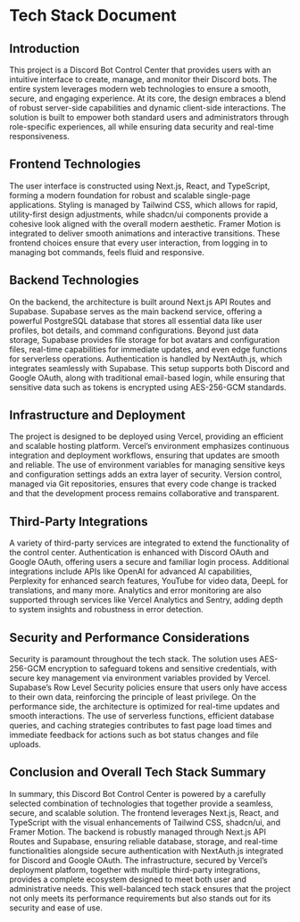# Tech Stack Document

## Introduction

This project is a Discord Bot Control Center that provides users with an intuitive interface to create, manage, and monitor their Discord bots. The entire system leverages modern web technologies to ensure a smooth, secure, and engaging experience. At its core, the design embraces a blend of robust server-side capabilities and dynamic client-side interactions. The solution is built to empower both standard users and administrators through role-specific experiences, all while ensuring data security and real-time responsiveness.

## Frontend Technologies

The user interface is constructed using Next.js, React, and TypeScript, forming a modern foundation for robust and scalable single-page applications. Styling is managed by Tailwind CSS, which allows for rapid, utility-first design adjustments, while shadcn/ui components provide a cohesive look aligned with the overall modern aesthetic. Framer Motion is integrated to deliver smooth animations and interactive transitions. These frontend choices ensure that every user interaction, from logging in to managing bot commands, feels fluid and responsive.

## Backend Technologies

On the backend, the architecture is built around Next.js API Routes and Supabase. Supabase serves as the main backend service, offering a powerful PostgreSQL database that stores all essential data like user profiles, bot details, and command configurations. Beyond just data storage, Supabase provides file storage for bot avatars and configuration files, real-time capabilities for immediate updates, and even edge functions for serverless operations. Authentication is handled by NextAuth.js, which integrates seamlessly with Supabase. This setup supports both Discord and Google OAuth, along with traditional email-based login, while ensuring that sensitive data such as tokens is encrypted using AES-256-GCM standards.

## Infrastructure and Deployment

The project is designed to be deployed using Vercel, providing an efficient and scalable hosting platform. Vercel’s environment emphasizes continuous integration and deployment workflows, ensuring that updates are smooth and reliable. The use of environment variables for managing sensitive keys and configuration settings adds an extra layer of security. Version control, managed via Git repositories, ensures that every code change is tracked and that the development process remains collaborative and transparent.

## Third-Party Integrations

A variety of third-party services are integrated to extend the functionality of the control center. Authentication is enhanced with Discord OAuth and Google OAuth, offering users a secure and familiar login process. Additional integrations include APIs like OpenAI for advanced AI capabilities, Perplexity for enhanced search features, YouTube for video data, DeepL for translations, and many more. Analytics and error monitoring are also supported through services like Vercel Analytics and Sentry, adding depth to system insights and robustness in error detection.

## Security and Performance Considerations

Security is paramount throughout the tech stack. The solution uses AES-256-GCM encryption to safeguard tokens and sensitive credentials, with secure key management via environment variables provided by Vercel. Supabase’s Row Level Security policies ensure that users only have access to their own data, reinforcing the principle of least privilege. On the performance side, the architecture is optimized for real-time updates and smooth interactions. The use of serverless functions, efficient database queries, and caching strategies contributes to fast page load times and immediate feedback for actions such as bot status changes and file uploads.

## Conclusion and Overall Tech Stack Summary

In summary, this Discord Bot Control Center is powered by a carefully selected combination of technologies that together provide a seamless, secure, and scalable solution. The frontend leverages Next.js, React, and TypeScript with the visual enhancements of Tailwind CSS, shadcn/ui, and Framer Motion. The backend is robustly managed through Next.js API Routes and Supabase, ensuring reliable database, storage, and real-time functionalities alongside secure authentication with NextAuth.js integrated for Discord and Google OAuth. The infrastructure, secured by Vercel’s deployment platform, together with multiple third-party integrations, provides a complete ecosystem designed to meet both user and administrative needs. This well-balanced tech stack ensures that the project not only meets its performance requirements but also stands out for its security and ease of use.
